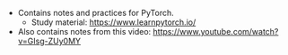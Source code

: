 - Contains notes and practices for PyTorch.
  - Study material: https://www.learnpytorch.io/
- Also contains notes from this video: https://www.youtube.com/watch?v=GIsg-ZUy0MY
